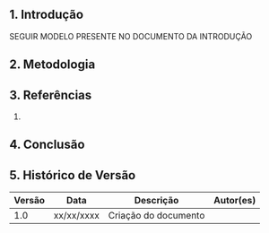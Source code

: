 ## 1. Introdução

SEGUIR MODELO PRESENTE NO DOCUMENTO DA INTRODUÇÃO
## 2. Metodologia

## 3. Referências

1.

## 4. Conclusão

## 5. Histórico de Versão

| Versão | Data       | Descrição            | Autor(es) |
| ------ | ---------- | -------------------- | --------- |
| 1.0    | xx/xx/xxxx | Criação do documento |           |
